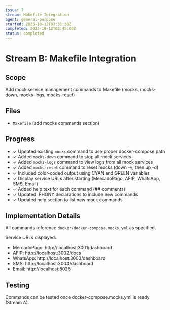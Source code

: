 ```yaml
---
issue: 7
stream: Makefile Integration
agent: general-purpose
started: 2025-10-12T03:31:36Z
completed: 2025-10-12T03:45:00Z
status: completed
---
```


# Stream B: Makefile Integration

## Scope
Add mock service management commands to Makefile (mocks, mocks-down, mocks-logs, mocks-reset)

## Files
- `Makefile` (add mocks commands section)

## Progress
- ✓ Updated existing `mocks` command to use proper docker-compose path
- ✓ Added `mocks-down` command to stop all mock services
- ✓ Added `mocks-logs` command to view logs from all mock services
- ✓ Added `mocks-reset` command to reset mocks (down -v, then up -d)
- ✓ Included color-coded output using CYAN and GREEN variables
- ✓ Display service URLs after starting (MercadoPago, AFIP, WhatsApp, SMS, Email)
- ✓ Added help text for each command (## comments)
- ✓ Updated .PHONY declarations to include new commands
- ✓ Updated help section to list new mock commands

## Implementation Details
All commands reference `docker/docker-compose.mocks.yml` as specified.

Service URLs displayed:
- MercadoPago: http://localhost:3001/dashboard
- AFIP: http://localhost:3002/docs
- WhatsApp: http://localhost:3003/dashboard
- SMS: http://localhost:3004/dashboard
- Email: http://localhost:8025

## Testing
Commands can be tested once docker-compose.mocks.yml is ready (Stream A).
